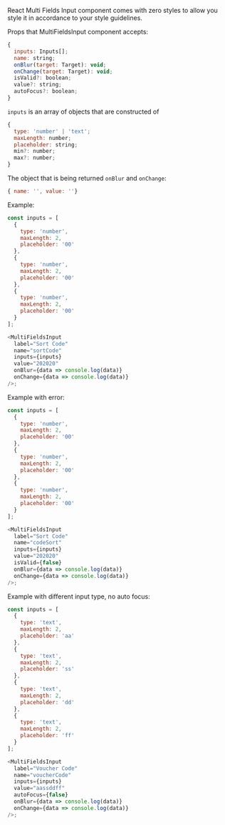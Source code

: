 React Multi Fields Input component comes with zero styles to allow you style it in accordance to your style guidelines.

Props that MultiFieldsInput component accepts:

```js static
{
  inputs: Inputs[];
  name: string;
  onBlur(target: Target): void;
  onChange(target: Target): void;
  isValid?: boolean;
  value?: string;
  autoFocus?: boolean;
}
```

`inputs` is an array of objects that are constructed of

```js static
{
  type: 'number' | 'text';
  maxLength: number;
  placeholder: string;
  min?: number;
  max?: number;
}
```

The object that is being returned `onBlur` and `onChange`:

```js static
{ name: '', value: ''}
```

Example:

```js
const inputs = [
  {
    type: 'number',
    maxLength: 2,
    placeholder: '00'
  },
  {
    type: 'number',
    maxLength: 2,
    placeholder: '00'
  },
  {
    type: 'number',
    maxLength: 2,
    placeholder: '00'
  }
];

<MultiFieldsInput
  label="Sort Code"
  name="sortCode"
  inputs={inputs}
  value="202020"
  onBlur={data => console.log(data)}
  onChange={data => console.log(data)}
/>;
```

Example with error:

```js
const inputs = [
  {
    type: 'number',
    maxLength: 2,
    placeholder: '00'
  },
  {
    type: 'number',
    maxLength: 2,
    placeholder: '00'
  },
  {
    type: 'number',
    maxLength: 2,
    placeholder: '00'
  }
];

<MultiFieldsInput
  label="Sort Code"
  name="codeSort"
  inputs={inputs}
  value="202020"
  isValid={false}
  onBlur={data => console.log(data)}
  onChange={data => console.log(data)}
/>;
```

Example with different input type, no auto focus:

```js
const inputs = [
  {
    type: 'text',
    maxLength: 2,
    placeholder: 'aa'
  },
  {
    type: 'text',
    maxLength: 2,
    placeholder: 'ss'
  },
  {
    type: 'text',
    maxLength: 2,
    placeholder: 'dd'
  },
  {
    type: 'text',
    maxLength: 2,
    placeholder: 'ff'
  }
];

<MultiFieldsInput
  label="Voucher Code"
  name="voucherCode"
  inputs={inputs}
  value="aassddff"
  autoFocus={false}
  onBlur={data => console.log(data)}
  onChange={data => console.log(data)}
/>;
```
